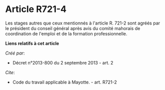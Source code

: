 # Article R721-4

Les stages autres que ceux mentionnés à l'article R. 721-2 sont agréés par le président du conseil général après avis du
comité mahorais de coordination de l'emploi et de la formation professionnelle.

**Liens relatifs à cet article**

_Créé par_:

  - Décret n°2013-800 du 2 septembre 2013 - art. 2

_Cite_:

  - Code du travail applicable à Mayotte. - art. R721-2
